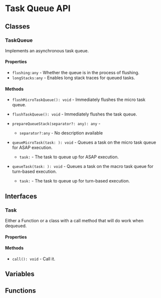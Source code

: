 # Task Queue API

## Classes


### TaskQueue

Implements an asynchronous task queue.

#### Properties

* `flushing:any` - Whether the queue is in the process of flushing.
* `longStacks:any` - Enables long stack traces for queued tasks.

#### Methods


* `flushMicroTaskQueue(): void` - Immediately flushes the micro task queue.


* `flushTaskQueue(): void` - Immediately flushes the task queue.


* `prepareQueueStack(separator?: any): any` - 
  * `separator?:any` - No description available


* `queueMicroTask(task: ): void` - Queues a task on the micro task queue for ASAP execution.
  * `task:` - The task to queue up for ASAP execution.



* `queueTask(task: ): void` - Queues a task on the macro task queue for turn-based execution.
  * `task:` - The task to queue up for turn-based execution.




## Interfaces


### Task

Either a Function or a class with a call method that will do work when dequeued.

#### Properties


#### Methods


* `call(): void` - Call it.



## Variables


## Functions


